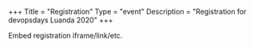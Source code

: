 +++
Title = "Registration"
Type = "event"
Description = "Registration for devopsdays Luanda 2020"
+++

<div style="width:100%; text-align:left;">

Embed registration iframe/link/etc.
</div></div>
</div>
